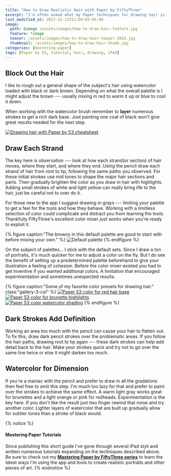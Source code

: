 ```yaml
---
title: "How to Draw Realistic Hair with Paper by FiftyThree"
excerpt: "I'm often asked what my Paper techniques for drawing hair is. Learn what they are in this short tutorial."
last_modified_at: 2017-12-13T11:09:03-05:00
image: 
  path: &image /assets/images/how-to-draw-hair-feature.jpg
  feature: *image
  teaser: /assets/images/how-to-draw-hair-teaser-2016.jpg
  thumbnail: /assets/images/how-to-draw-hair-thumb.jpg
categories: [mastering-paper]
tags: [Paper by 53, tutorial, hair, drawing, iPad]
---
```


## Block Out the Hair

I like to rough out a general shape of the subject's hair using watercolor loaded with black or dark brown. Depending on what the overall palette is I might adjust the brown --- usually mixing in red to warm it up or blue to cool it down.

When working with the watercolor brush remember to **layer** numerous strokes to get a rich dark base. Just painting one coat of black won't give great results needed for the next step.

[![Drawing hair with Paper by 53 cheatsheet](/assets/images/drawing-hair-paper-53-cheatsheet-600.jpg)](/assets/images/drawing-hair-paper-53-cheatsheet-lg.jpg)

## Draw Each Strand

The key here is observation --- look at how each strand(or section) of hair moves, where they start, and where they end. Using the pencil draw each strand of hair from root to tip, following the same paths you observed. For these initial strokes use mid tones to shape the major hair sections and parts. Then gradually brighten the color as you draw in hair with highlights. Adding small strokes of white and light yellow can really bring life to the hair, just be careful not to over do it.

For those new to the app I suggest drawing in grays --- limiting your palette to get a feel for the tools and how they behave. Working with a limitless selection of color could complicate and distract you from learning the tools. Thankfully FiftyThree's excellent color mixer *just works* when you're ready to exploit it.

{% figure caption:"The browns in this default palette are good to start with before mixing your own." %}
![Default palette](/assets/images/paper-default-hair-palette-600.jpg)
{% endfigure %}

On the subject of palettes... I stick with the default sets. Since I draw a ton of portraits, it's much quicker for me to adjust a color on the fly. But I do see the benefit of setting up a predetermined palette beforehand to give your illustration a feeling of cohesion. Before the color mixer existed you had to get inventive if you wanted additional colors. A limitation that encouraged experimentation and sometimes unexpected results.

{% figure caption:"Some of my favorite color presets for drawing hair." class:"gallery-3-col" %}
[![Paper 53 color for red hair base](/assets/images/paper-53-color-redheads-200.jpg)](/assets/images/paper-53-color-redheads-lg.jpg)
[![Paper 53 color for brunette highlights](/assets/images/paper-53-color-brunettes-highlight-200.jpg)](/assets/images/paper-53-color-brunettes-highlight-lg.jpg)
[![Paper 53 color watercolor shading](/assets/images/paper-53-color-watercolor-shading-200.jpg)](/assets/images/paper-53-color-watercolor-shading-lg.jpg)
{% endfigure %}

## Dark Strokes Add Definition

Working an area too much with the pencil can cause your hair to flatten out. To fix this, draw dark pencil strokes over the problematic areas. If you follow the hair paths, drawing root to tip again --- these dark strokes can help add detail back to the hair. Make your strokes quick and try not to go over the same line twice or else it might darken too much.

## Watercolor for Dimension

If you're a maniac with the pencil and prefer to draw in all the gradations then feel free to omit this step. I'm much too lazy for that and prefer to paint over the strokes to achieve the same effect. A warm light gray works great for brunettes and a light orange or pink for redheads. Experimentation is the key here. If you don't like the result just two finger rewind that noise and try another color. Lighter layers of watercolor that are built up gradually allow for subtler tones than a stroke of black would.

{% notice %}
#### Mastering Paper Tutorials

Since publishing this short guide I've gone through several iPad styli and written numerous tutorials expanding on the techniques described above. Be sure to check out my [**Mastering Paper by FiftyThree series**](/mastering-paper/) to learn the latest ways I'm using the app and tools to create realistic portraits and other pieces of art. 
{% endnotice %}

